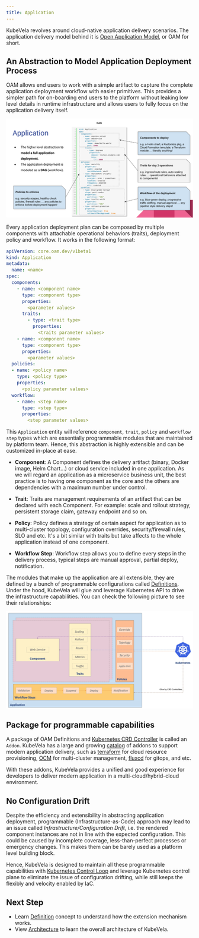 ```yaml
---
title: Application
---
```


KubeVela revolves around cloud-native application delivery scenarios. The application delivery model behind it is [Open Application Model](https://oam.dev/), or OAM for short.

## An Abstraction to Model Application Deployment Process

OAM allows end users to work with a simple artifact to capture the complete application deployment workflow with easier primitives. This provides a simpler path for on-boarding end users to the platform without leaking low level details in runtime infrastructure and allows users to fully focus on the application delivery itself.

![alt](../resources/model.png)

Every application deployment plan can be composed by multiple components with attachable operational behaviors (traits), deployment policy and workflow. It works in the following format:

```yaml
apiVersion: core.oam.dev/v1beta1
kind: Application
metadata:
  name: <name>
spec:
  components:
    - name: <component name>
      type: <component type>
      properties:
        <parameter values>
      traits:
        - type: <trait type>
          properties:
            <traits parameter values>
    - name: <component name>
      type: <component type>
      properties:
        <parameter values>
  policies:
  - name: <policy name>
    type: <policy type>
    properties:
      <policy parameter values>
  workflow:
    - name: <step name>
      type: <step type>
      properties:
        <step parameter values>   
```

This `Application` entity will reference `component`, `trait`, `policy` and `workflow step` types which are essentially programmable modules that are maintained by platform team. Hence, this abstraction is highly extensible and can be customized in-place at ease.

* **Component**: A Component defines the delivery artifact (binary, Docker image, Helm Chart...) or cloud service included in one application. As we will regard an application as a microservice business unit, the best practice is to having one component as the core and the others are dependencies with a maximum number under control.

* **Trait**: Traits are management requirements of an artifact that can be declared with each Component. For example: scale and rollout strategy, persistent storage claim, gateway endpoint and so on.

* **Policy**: Policy defines a strategy of certain aspect for application as to multi-cluster topology, configuration overrides, security/firewall rules, SLO and etc. It's a bit similar with traits but take affects to the whole application instead of one component.

* **Workflow Step**: Workflow step allows you to define every steps in the delivery process, typical steps are manual approval, partial deploy, notification.

The modules that make up the application are all extensible, they are defined by a bunch of programmable configurations called [Definitions](../platform-engineers/oam/x-definition). Under the hood, KubeVela will glue and leverage Kubernetes API to drive the infrastructure capabilities. You can check the following picture to see their relationships:

![alt](../resources/oam-concept.png)

## Package for programmable capabilities

A package of OAM Definitions and [Kubernetes CRD Controller](https://kubernetes.io/docs/concepts/extend-kubernetes/api-extension/custom-resources/) is called an `Addon`. KubeVela has a large and growing [catalog](https://github.com/kubevela/catalog) of addons to support modern application delivery, such as [terraform](https://github.com/kubevela/catalog/tree/master/addons/terraform) for cloud resource provisioning, [OCM](https://github.com/kubevela/catalog/tree/master/addons/ocm-hub-control-plane) for multi-cluster management, [fluxcd](https://github.com/kubevela/catalog/tree/master/addons/fluxcd) for gitops, and etc.

With these addons, KubeVela provides a unified and good experience for developers to deliver modern application in a multi-cloud/hybrid-cloud environment. 

## No Configuration Drift

Despite the efficiency and extensibility in abstracting application deployment, programmable (Infrastructure-as-Code) approach may lead to an issue called *Infrastructure/Configuration Drift*, i.e. the rendered component instances are not in line with the expected configuration. This could be caused by incomplete coverage, less-than-perfect processes or emergency changes. This makes them can be barely used as a platform level building block.

Hence, KubeVela is designed to maintain all these programmable capabilities with [Kubernetes Control Loop](https://kubernetes.io/docs/concepts/architecture/controller/) and leverage Kubernetes control plane to eliminate the issue of configuration drifting, while still keeps the flexibly and velocity enabled by IaC.


## Next Step

- Learn [Definition](./definition) concept to understand how the extension mechanism works.
- View [Architecture](./architecture) to learn the overall architecture of KubeVela.
